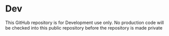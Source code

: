 Dev
===
This GitHub repository is for Development use only.
No production code will be checked into this public repository before the repository is made private
